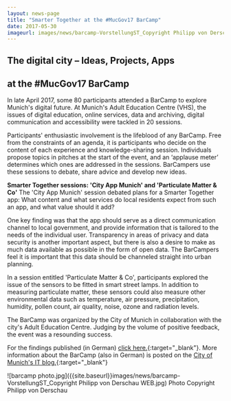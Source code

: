 ```yaml
---
layout: news-page
title: "Smarter Together at the #MucGov17 BarCamp"
date: 2017-05-30
imageurl: images/news/barcamp-VorstellungST_Copyright Philipp von Derschau WEB.jpg
---
```


<div class="multiline">
<h2><span class="ornament-news">The digital city – Ideas, Projects, Apps</span></h2>
<h2><span class="ornament-news">at the #MucGov17 BarCamp</span></h2>
</div>

In late April 2017, some 80 participants attended a BarCamp to explore Munich's digital future. At Munich's Adult Education Centre (VHS), the issues of digital education, online services, data and archiving, digital communication and accessibility were tackled in 20 sessions.

Participants' enthusiastic involvement is the lifeblood of any BarCamp. Free from the constraints of an agenda, it is participants who decide on the content of each experience and knowledge-sharing session. Individuals propose topics in pitches at the start of the event, and an ‘applause meter’ determines which ones are addressed in the sessions. BarCampers use these sessions to debate, share advice and develop new ideas.

**Smarter Together sessions: 'City App Munich' and 'Particulate Matter & Co'**
The 'City App Munich' session debated plans for a Smarter Together app: What content and what services do local residents expect from such an app, and what value should it add?

One key finding was that the app should serve as a direct communication channel to local government, and provide information that is tailored to the needs of the individual user. Transparency in areas of privacy and data security is another important aspect, but there is also a desire to make as much data available as possible in the form of open data. The BarCampers feel it is important that this data should be channeled straight into urban planning.

In a session entitled 'Particulate Matter & Co', participants explored the issue of the sensors to be fitted in smart street lamps. In addition to measuring particulate matter, these sensors could also measure other environmental data such as temperature, air pressure, precipitation, humidity, pollen count, air quality, noise, ozone and radiation levels.

The BarCamp was organized by the City of Munich in collaboration with the city's Adult Education Centre. Judging by the volume of positive feedback, the event was a resounding success.

For the findings published (in German) [click here.](https://zumpad.zum.de/p/mucgov17){:target="_blank"}. More information about the BarCamp (also in German) is posted on the [City of Munich's IT blog.](www.it-muenchen-blog.de){:target="_blank"}

![barcamp photo.jpg]({{site.baseurl}}images/news/barcamp-VorstellungST_Copyright Philipp von Derschau WEB.jpg)
Photo Copyright Philipp von Derschau
